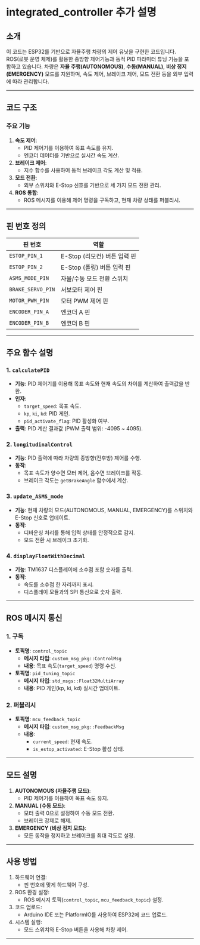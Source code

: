 # integrated_controller 추가 설명

## 소개
이 코드는 ESP32를 기반으로 자율주행 차량의 제어 유닛을 구현한 코드입니다. ROS(로봇 운영 체제)를 활용한 종방향 제어기능과 동적 PID 파라미터 튜닝 기능을 포함하고 있습니다. 차량은 **자율 주행(AUTONOMOUS)**, **수동(MANUAL)**, **비상 정지(EMERGENCY)** 모드를 지원하며, 속도 제어, 브레이크 제어, 모드 전환 등을 외부 입력에 따라 관리합니다.

---

## 코드 구조
### 주요 기능
1. **속도 제어**:
   - PID 제어기를 이용하여 목표 속도를 유지.
   - 엔코더 데이터를 기반으로 실시간 속도 계산.
2. **브레이크 제어**:
   - 지수 함수를 사용하여 동적 브레이크 각도 계산 및 적용.
3. **모드 전환**:
   - 외부 스위치와 E-Stop 신호를 기반으로 세 가지 모드 전환 관리.
4. **ROS 통합**:
   - ROS 메시지를 이용해 제어 명령을 구독하고, 현재 차량 상태를 퍼블리시.

---

## 핀 번호 정의
| 핀 번호         | 역할                         |
|----------------|-----------------------------|
| `ESTOP_PIN_1`  | E-Stop (리모컨) 버튼 입력 핀 |
| `ESTOP_PIN_2`  | E-Stop (폴링) 버튼 입력 핀   |
| `ASMS_MODE_PIN`| 자율/수동 모드 전환 스위치   |
| `BRAKE_SERVO_PIN` | 서보모터 제어 핀           |
| `MOTOR_PWM_PIN`  | 모터 PWM 제어 핀           |
| `ENCODER_PIN_A`  | 엔코더 A 핀                |
| `ENCODER_PIN_B`  | 엔코더 B 핀                |

---

## 주요 함수 설명

### 1. `calculatePID`
- **기능**: PID 제어기를 이용해 목표 속도와 현재 속도의 차이를 계산하여 출력값을 반환.
- **인자**:
  - `target_speed`: 목표 속도.
  - `kp`, `ki`, `kd`: PID 게인.
  - `pid_activate_flag`: PID 활성화 여부.
- **출력**: PID 계산 결과값 (PWM 출력 범위: -4095 ~ 4095).

### 2. `longitudinalControl`
- **기능**: PID 출력에 따라 차량의 종방향(전후방) 제어를 수행.
- **동작**:
  - 목표 속도가 양수면 모터 제어, 음수면 브레이크를 작동.
  - 브레이크 각도는 `getBrakeAngle` 함수에서 계산.

### 3. `update_ASMS_mode`
- **기능**: 현재 차량의 모드(AUTONOMOUS, MANUAL, EMERGENCY)를 스위치와 E-Stop 신호로 업데이트.
- **동작**:
  - 디바운싱 처리를 통해 입력 상태를 안정적으로 감지.
  - 모드 전환 시 브레이크 초기화.

### 4. `displayFloatWithDecimal`
- **기능**: TM1637 디스플레이에 소수점 포함 숫자를 출력.
- **동작**:
  - 속도를 소수점 한 자리까지 표시.
  - 디스플레이 모듈과의 SPI 통신으로 숫자 출력.

---

## ROS 메시지 통신
### 1. **구독**
- **토픽명**: `control_topic`
  - **메시지 타입**: `custom_msg_pkg::ControlMsg`
  - **내용**: 목표 속도(`target_speed`) 명령 수신.
- **토픽명**: `pid_tuning_topic`
  - **메시지 타입**: `std_msgs::Float32MultiArray`
  - **내용**: PID 게인(kp, ki, kd) 실시간 업데이트.

### 2. **퍼블리시**
- **토픽명**: `mcu_feedback_topic`
  - **메시지 타입**: `custom_msg_pkg::FeedbackMsg`
  - **내용**:
    - `current_speed`: 현재 속도.
    - `is_estop_activated`: E-Stop 활성 상태.

---

## 모드 설명
1. **AUTONOMOUS (자율주행 모드)**:
   - PID 제어기를 이용하여 목표 속도 유지.
2. **MANUAL (수동 모드)**:
   - 모터 출력 0으로 설정하여 수동 모드 전환.
   - 브레이크 강제로 해제.
3. **EMERGENCY (비상 정지 모드)**:
   - 모든 동작을 정지하고 브레이크를 최대 각도로 설정.

---

## 사용 방법
1. 하드웨어 연결:
   - 핀 번호에 맞게 하드웨어 구성.
2. ROS 환경 설정:
   - ROS 메시지 토픽(`control_topic`, `mcu_feedback_topic`) 설정.
3. 코드 업로드:
   - Arduino IDE 또는 PlatformIO를 사용하여 ESP32에 코드 업로드.
4. 시스템 실행:
   - 모드 스위치와 E-Stop 버튼을 사용해 차량 제어.

---

